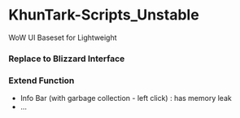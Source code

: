 # KhunTark-Scripts_Unstable
WoW UI Baseset for Lightweight

### Replace to Blizzard Interface

### Extend Function
- Info Bar (with garbage collection - left click) : has memory leak
- ...
